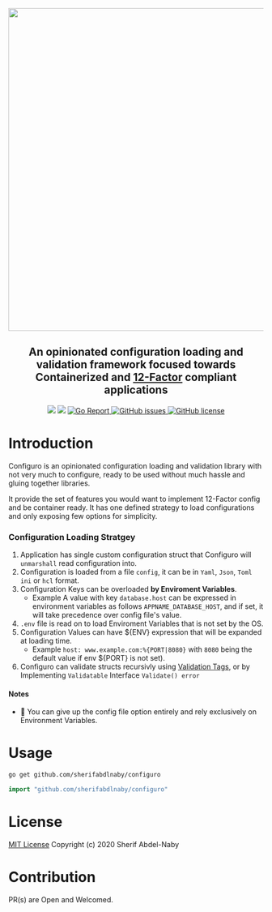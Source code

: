 <p align="center">
<img width="637px" src="https://user-images.githubusercontent.com/16992394/78989442-e7c1ae80-7b33-11ea-98c6-1d37ed276a3b.png">
</p>
<h2 align="center">An opinionated configuration loading and validation framework focused towards Containerized and <a href="https://12factor.net/config">12-Factor</a> compliant applications</h2>
<p align="center">
   <a>
      <img src="https://img.shields.io/github/v/tag/sherifabdlnaby/configuro?label=release&amp;sort=semver">
    </a>
    <a>
      <img src="https://github.com/sherifabdlnaby/configuro/workflows/Test/badge.svg">
    </a>
   <a href="https://goreportcard.com/report/github.com/sherifabdlnaby/configuro">
      <img src="https://goreportcard.com/badge/github.com/sherifabdlnaby/configuro" alt="Go Report">
   </a>
   <a href="https://github.com/sherifabdlnaby/configuro/issues">
        <img src="https://img.shields.io/github/issues/sherifabdlnaby/configuro.svg" alt="GitHub issues">
   </a>
   <a href="https://raw.githubusercontent.com/sherifabdlnaby/configuro/blob/master/LICENSE">
      <img src="https://img.shields.io/badge/license-MIT-blue.svg" alt="GitHub license">
   </a>
</p>

# Introduction

Configuro is an opinionated configuration loading and validation library with not very much to configure, ready to be used without much hassle and gluing together libraries.

It provide the set of features you would want to implement 12-Factor config and be container ready.
It has one defined strategy to load configurations and only exposing few options for simplicity.

### Configuration Loading Stratgey

1. Application has single custom configuration struct that Configuro will `unmarshall` read configuration into.
2. Configuration is loaded from a file `config`, it can be in `Yaml`, `Json`, `Toml` `ini` or `hcl` format.
3. Configuration Keys can be overloaded **by Enviroment Variables**.
    - Example A value with key `database.host` can be expressed in environment variables as follows `APPNAME_DATABASE_HOST`, and if set, it will take precedence over config file's value.
4. `.env` file is read on to load Enviroment Variables that is not set by the OS.
5. Configuration Values can have ${ENV} expression that will be expanded at loading time.
    - Example `host: www.example.com:%{PORT|8080}` with `8080` being the default value if env ${PORT} is not set).
6. Configuro can validate structs recursivly using [Validation Tags](https://godoc.org/github.com/go-playground/validator), or by Implementing `Validatable` Interface `Validate() error`

#### Notes
- 📣 You can give up the config file option entirely and rely exclusively on Environment Variables.

# Usage

``` bash
go get github.com/sherifabdlnaby/configuro
```
``` go
import "github.com/sherifabdlnaby/configuro"
```

# License
[MIT License](https://raw.githubusercontent.com/sherifabdlnaby/configuro/master/LICENSE)
Copyright (c) 2020 Sherif Abdel-Naby

# Contribution

PR(s) are Open and Welcomed.
